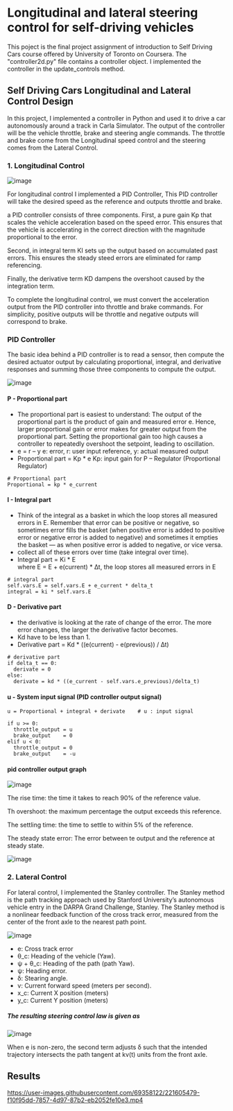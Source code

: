# Longitudinal and lateral steering control for self-driving vehicles
This poject is the final project assignment of introduction to Self Driving Cars course offered by University of Toronto on Coursera. The "controller2d.py" file contains a controller object. I implemented the controller in the update_controls method.

## Self Driving Cars Longitudinal and Lateral Control Design
In this project, I implemented a controller in Python and used it to drive a car autonomously around a track in Carla Simulator.
The output of the controller will be the vehicle throttle, brake and steering angle commands.
The throttle and brake come from the Longitudinal speed control and the steering comes from the Lateral Control.

### 1. Longitudinal Control

![image](https://user-images.githubusercontent.com/59261333/73611832-b9cd6480-45ee-11ea-8b15-58c1068bf7ed.png)

For longitudinal control I implemented a PID Controller, This PID controller will take the desired speed as the reference and outputs throttle and brake.

a PID controller consists of three components. First, a pure gain Kp that scales the vehicle acceleration based on the speed error. This ensures that the vehicle is accelerating in the correct direction with the magnitude proportional to the error.

Second, in integral term KI sets up the output based on accumulated past errors. This ensures the steady steed errors are eliminated for ramp referencing.

Finally, the derivative term KD dampens the overshoot caused by the integration term.

To complete the longitudinal control, we must convert the acceleration output from the PID controller into throttle and brake commands. For simplicity, positive outputs will be throttle and negative outputs will correspond to brake.

### PID Controller

The basic idea behind a PID controller is to read a sensor, then compute the desired actuator output by calculating proportional, integral, and derivative responses and summing those three components to compute the output.

![image](https://user-images.githubusercontent.com/59261333/73613652-94495680-4600-11ea-9e6d-124fb5bfc188.png)

#### P - Proportional part
- The proportional part is easiest to understand: The output of the proportional part is the product of gain and measured error e. Hence, larger proportional gain or error makes for greater output from the proportional part. Setting the proportional gain too high causes a controller to repeatedly overshoot the setpoint, leading to oscillation.
- e = r – y
e: error,    r: user input reference,    y: actual measured output
- Proportional part = Kp * e
Kp: input gain for P – Regulator (Proportional Regulator)

```
# Proportional part
Proportional = kp * e_current
```

#### I - Integral part
- Think of the integral as a basket in which the loop stores all measured errors in E. Remember that error can be positive or negative, so sometimes error fills the basket (when positive error is added to positive error or negative error is added to negative) and sometimes it empties the basket — as when positive error is added to negative, or vice versa.
- collect all of these errors over time (take integral over time).
- Integral part = Ki * E  
  where E = E + e(current) * ∆t,         the loop stores all measured errors in E

```
# integral part
self.vars.E = self.vars.E + e_current * delta_t 
integral = ki * self.vars.E
```
#### D - Derivative part
- the derivative is looking at the rate of change of the error. The more error changes, the larger the derivative factor becomes.
- Kd have to be less than 1.
- Derivative part = Kd * ((e(current) - e(previous)) / ∆t)

```
# derivative part
if delta_t == 0:
  derivate = 0
else:
  derivate = kd * ((e_current - self.vars.e_previous)/delta_t)
```
#### u - System input signal (PID controller output signal)
```
u = Proportional + integral + derivate    # u : input signal

if u >= 0:
  throttle_output = u
  brake_output    = 0
elif u < 0:
  throttle_output = 0
  brake_output    = -u
```

#### pid controller output graph

![image](https://user-images.githubusercontent.com/59261333/73612439-7a097b80-45f4-11ea-8cb6-cf13591116d8.png)

The rise time: the time it takes to reach 90% of the reference value.

Th overshoot: the maximum percentage the output exceeds this reference.

The settling time: the time to settle to within 5% of the reference.

The steady state error: The error between te output and the reference at steady state.

![image](https://user-images.githubusercontent.com/59261333/73613341-3e26e400-45fd-11ea-8985-d059e340796e.png)

### 2. Lateral Control

For lateral control, I implemented the Stanley controller. The Stanley method is the path tracking approach used by Stanford University’s autonomous vehicle entry in the DARPA Grand Challenge, Stanley. The Stanley method is a nonlinear feedback function of the cross track error, measured from the center of the front axle to the nearest path point.

![image](https://user-images.githubusercontent.com/59261333/73640204-833b2c80-4676-11ea-8620-077d8c2961f4.png)

- e: Cross track error
- θ_c: Heading of the vehicle (Yaw).
- ψ + θ_c: Heading of the path (path Yaw).
- ψ: Heading error.
- δ: Stearing angle.
- v: Current forward speed (meters per second).
- x_c: Current X position (meters)
- y_c: Current Y position (meters)
##### The resulting steering control law is given as
![image](https://user-images.githubusercontent.com/59261333/73640845-a9150100-4677-11ea-8c9c-4e0e5f906bec.png)

When e is non-zero, the second term adjusts δ such that the intended trajectory intersects the path tangent at kv(t) units from the front axle.

## Results

https://user-images.githubusercontent.com/69358122/221605479-f10f95dd-7857-4d97-87b2-eb2052fe10e3.mp4

